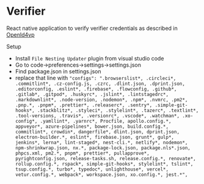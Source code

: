 # Verifier
React native application to verify verifier credentials as described in [OpenId4vp](https://openid.net/specs/openid-4-verifiable-presentations-1_0.html)

Setup

- Install ```File Nesting Updater``` plugin from visual studio code
- Go to code->preferences->settings->settings.json
- Find package.json in settings.json
- replace that line with
  ``` "configs": ".browserslist*, .circleci*, .commitlint*, .cz-config.js, .czrc, .dlint.json, .dprint.json, .editorconfig, .eslint*, .firebase*, .flowconfig, .github*, .gitlab*, .gitpod*, .huskyrc*, .jslint*, .lintstagedrc*, .markdownlint*, .node-version, .nodemon*, .npm*, .nvmrc, .pm2*, .pnp.*, .pnpm*, .prettier*, .releaserc*, .sentry*, .simple-git-hooks*, .stackblitz*, .styleci*, .stylelint*, .tazerc*, .textlint*, .tool-versions, .travis*, .versionrc*, .vscode*, .watchman*, .xo-config*, .yamllint*, .yarnrc*, Procfile, apollo.config.*, appveyor*, azure-pipelines*, bower.json, build.config.*, commitlint*, crowdin*, dangerfile*, dlint.json, dprint.json, electron-builder.*, eslint*, firebase.json, grunt*, gulp*, jenkins*, lerna*, lint-staged*, nest-cli.*, netlify*, nodemon*, npm-shrinkwrap.json, nx.*, package-lock.json, package.nls*.json, phpcs.xml, pm2.*, pnpm*, prettier*, pullapprove*, pyrightconfig.json, release-tasks.sh, release.config.*, renovate*, rollup.config.*, rspack*, simple-git-hooks*, stylelint*, tslint*, tsup.config.*, turbo*, typedoc*, unlighthouse*, vercel*, vetur.config.*, webpack*, workspace.json, xo.config.*, jest.*", ```